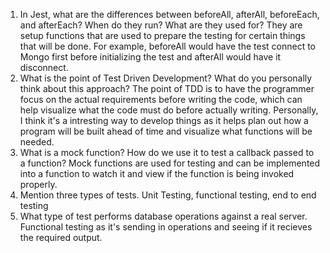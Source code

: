 <!-- Answers to the Short Answer Essay Questions go here -->


1. In Jest, what are the differences between beforeAll, afterAll, beforeEach, and afterEach? When do they run? What are they used for?
They are setup functions that are used to prepare the testing for certain things that will be done. For example, beforeAll would have the test connect to Mongo first before
initializing the test and afterAll would have it disconnect.
1. What is the point of Test Driven Development? What do you personally think about this approach?
The point of TDD is to have the programmer focus on the actual requirements before writing the code, which can help visualize what the code must do before actually writing.
Personally, I think it's a intresting way to develop things as it helps plan out how a program will be built ahead of time and visualize what functions will be needed.
1. What is a mock function? How do we use it to test a callback passed to a function?
Mock functions are used for testing and can be implemented into a function to watch it and view if the function is being invoked properly.
1. Mention three types of tests.
Unit Testing, functional testing, end to end testing
1. What type of test performs database operations against a real server.
Functional testing as it's sending in operations and seeing if it recieves the required output.